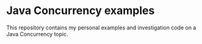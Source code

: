 # Java Concurrency examples
This repository contains my personal examples and investigation code on a Java Concurrency topic.

